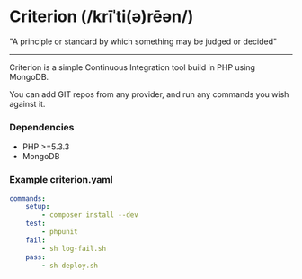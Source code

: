 Criterion (/krīˈti(ə)rēən/)
===
"A principle or standard by which something may be judged or decided"

----

Criterion is a simple Continuous Integration tool build in PHP using MongoDB.

You can add GIT repos from any provider, and run any commands you wish against it.

### Dependencies
- PHP >=5.3.3
- MongoDB

### Example criterion.yaml
```yml
commands:
    setup:
        - composer install --dev
    test:
        - phpunit
    fail:
        - sh log-fail.sh
    pass:
        - sh deploy.sh
```


